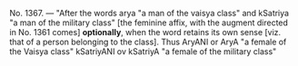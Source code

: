 No. 1367. — "After the words arya "a man of the vaisya class" and kSatriya "a man of the military class" \[the feminine affix, with the augment directed in No. 1361 comes\] **optionally**, when the word retains its own sense \[viz. that of a person belonging to the class\]. Thus AryANI or AryA "a female of the Vaisya class" kSatriyANI ov kSatriyA "a female of the military class"
